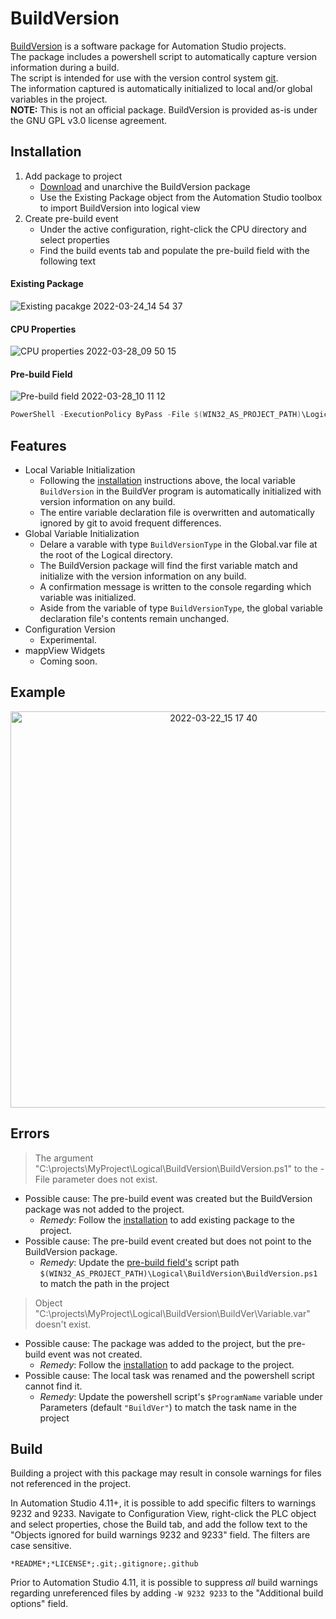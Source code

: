 # BuildVersion

[BuildVersion](https://github.com/br-na-pm/BuildVersion#readme) is a software package for Automation Studio projects.  
The package includes a powershell script to automatically capture version information during a build.  
The script is intended for use with the version control system [git](https://git-scm.com/).  
The information captured is automatically initialized to local and/or global variables in the project.  
**NOTE:** This is not an official package. BuildVersion is provided as-is under the GNU GPL v3.0 license agreement.  

## Installation

1. Add package to project
    - [Download](https://github.com/br-na-pm/BuildVersion/releases/latest/download/BuildVersion.zip) and unarchive the BuildVersion package
    - Use the Existing Package object from the Automation Studio toolbox to import BuildVersion into logical view
2. Create pre-build event
    - Under the active configuration, right-click the CPU directory and select properties
    - Find the build events tab and populate the pre-build field with the following text

#### Existing Package

![Existing pacakge 2022-03-24_14 54 37](https://user-images.githubusercontent.com/33841634/160433934-09ac6e5c-f2cb-4907-9e5b-5cae5273824e.png)

#### CPU Properties

![CPU properties 2022-03-28_09 50 15](https://user-images.githubusercontent.com/33841634/160433980-0cf65aee-bd4e-4716-bc30-3c3e61983f6b.png)

#### Pre-build Field

![Pre-build field 2022-03-28_10 11 12](https://user-images.githubusercontent.com/33841634/160434011-19c77175-6574-4029-ae85-57cbb81b393f.png)

```powershell
PowerShell -ExecutionPolicy ByPass -File $(WIN32_AS_PROJECT_PATH)\Logical\BuildVersion\BuildVersion.ps1 "$(WIN32_AS_PROJECT_PATH)" "$(AS_VERSION)" "$(AS_USER_NAME)" "$(AS_PROJECT_NAME)" "$(AS_CONFIGURATION)" "$(AS_BUILD_MODE)"
```

## Features

- Local Variable Initialization
    - Following the [installation](#installation) instructions above, the local variable `BuildVersion` in the BuildVer program is automatically initialized with version information on any build. 
    - The entire variable declaration file is overwritten and automatically ignored by git to avoid frequent differences.
- Global Variable Initialization
    - Delare a varable with type `BuildVersionType` in the Global.var file at the root of the Logical directory. 
    - The BuildVersion package will find the first variable match and initialize with the version information on any build. 
    - A confirmation message is written to the console regarding which variable was initialized.
    - Aside from the variable of type `BuildVersionType`, the global variable declaration file's contents remain unchanged.
- Configuration Version
    - Experimental.
- mappView Widgets
    - Coming soon.

## Example

<p align="center">
<img style="width:634px; height:auto;"  src="https://user-images.githubusercontent.com/33841634/159568733-46de9fce-ffc2-41d3-8f3b-b9ccec9153e3.png" alt="2022-03-22_15 17 40" >
</p>

## Errors

> The argument "C:\projects\MyProject\Logical\BuildVersion\BuildVersion.ps1" to the -File parameter does not exist.

- Possible cause: The pre-build event was created but the BuildVersion package was not added to the project. 
  - *Remedy*: Follow the [installation](#installation) to add existing package to the project.
- Possible cause: The pre-build event created but does not point to the BuildVersion package. 
  - *Remedy*: Update the [pre-build field's](#pre-build-field) script path `$(WIN32_AS_PROJECT_PATH)\Logical\BuildVersion\BuildVersion.ps1` to match the path in the project

> Object "C:\projects\MyProject\Logical\BuildVersion\BuildVer\Variable.var" doesn't exist.

- Possible cause: The package was added to the project, but the pre-build event was not created.
  - *Remedy*: Follow the [installation](#installation) to add package to the project.
- Possible cause: The local task was renamed and the powershell script cannot find it.
  - *Remedy*: Update the powershell script's `$ProgramName` variable under Parameters (default `"BuildVer"`) to match the task name in the project

## Build 

Building a project with this package may result in console warnings for files not referenced in the project.  

In Automation Studio 4.11+, it is possible to add specific filters to warnings 9232 and 9233.  Navigate to Configuration View, right-click the PLC object and select properties, chose the Build tab, and add the follow text to the "Objects ignored for build warnings 9232 and 9233" field. The filters are case sensitive.

```
*README*;*LICENSE*;.git;.gitignore;.github
```

Prior to Automation Studio 4.11, it is possible to suppress *all* build warnings regarding unreferenced files by adding `-W 9232 9233` to the "Additional build options" field.
